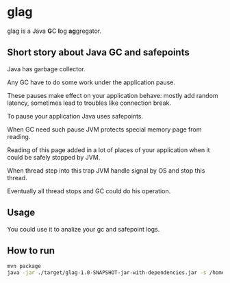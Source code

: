 # glag

glag is a Java **G**C **l**og **ag**gregator.

## Short story about Java GC and safepoints

Java has garbage collector.

Any GC have to do some work under the application pause.

These pauses make effect on your application behave:
mostly add random latency, sometimes lead to troubles like connection break.

To pause your application Java uses safepoints.

When GC need such pause JVM protects special memory page from reading.

Reading of this page added in a lot of places of your application when it could be safely stopped  by JVM. 

When thread step into this trap JVM handle signal by OS and stop this thread.

Eventually all thread stops and GC could do his operation.

## Usage

You could use it to analize your gc and safepoint logs.

## How to run

```bash
mvn package
java -jar ./target/glag-1.0-SNAPSHOT-jar-with-dependencies.jar -s /home/safepoint.log -g /home/gc.log
```
